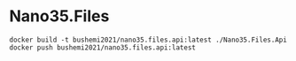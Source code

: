 # Nano35.Files

    docker build -t bushemi2021/nano35.files.api:latest ./Nano35.Files.Api
    docker push bushemi2021/nano35.files.api:latest
 